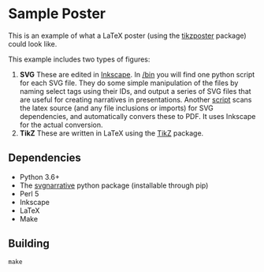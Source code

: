 # Sample Poster

This is an example of what a LaTeX poster (using the [tikzposter](https://www.ctan.org/pkg/tikzposter) package) could look like.

This example includes two types of figures:
1. **SVG** These are edited in [Inkscape](https://inkscape.org). In [/bin](bin) you will find one python script for each SVG file. They do some simple manipulation of the files by naming select tags using their IDs, and output a series of SVG files that are useful for creating narratives in presentations. Another [script](bin/generate-tex-includes) scans the latex source (and any file inclusions or imports) for SVG dependencies, and automatically convers these to PDF. It uses Inkscape for the actual conversion.
2. **TikZ** These are written in LaTeX using the [TikZ](https://en.wikibooks.org/wiki/LaTeX/PGF/TikZ) package.

## Dependencies

- Python 3.6+
- The [svgnarrative](https://pypi.org/project/svgnarrative/) python package (installable through pip)
- Perl 5
- Inkscape
- LaTeX
- Make

## Building

```shell
make
```

